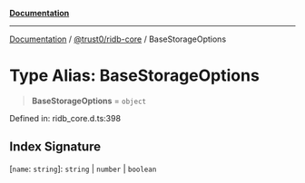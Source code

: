 [**Documentation**](../../../README.md)

***

[Documentation](../../../README.md) / [@trust0/ridb-core](../README.md) / BaseStorageOptions

# Type Alias: BaseStorageOptions

> **BaseStorageOptions** = `object`

Defined in: ridb\_core.d.ts:398

## Index Signature

\[`name`: `string`\]: `string` \| `number` \| `boolean`
